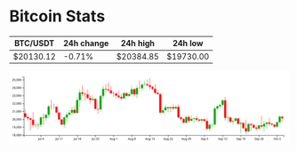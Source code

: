# Bitcoin Stats

BTC/USDT|24h change|24h high|24h low|
|---|---|---|---|
|$20130.12|-0.71%|$20384.85|$19730.00|

<img src="./chart.svg">
